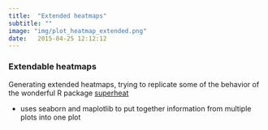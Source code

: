 ```yaml
---
title:  "Extended heatmaps"
subtitle: ""
image: "img/plot_heatmap_extended.png"
date:   2015-04-25 12:12:12
---
```


###  Extendable heatmaps

Generating extended heatmaps, trying to replicate some of the behavior of the wonderful R package [superheat](https://github.com/rlbarter/superheat)

- uses seaborn and maplotlib to put together information from multiple plots into one plot

